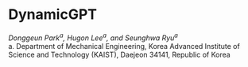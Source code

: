 # DynamicGPT

*Donggeun Park<sup>a</sup>, Hugon Lee<sup>a</sup>, and Seunghwa Ryu<sup>*a</sup>**
<br> a. Department of Mechanical Engineering, Korea Advanced Institute of Science and Technology (KAIST), Daejeon 34141, Republic of Korea
<br>
